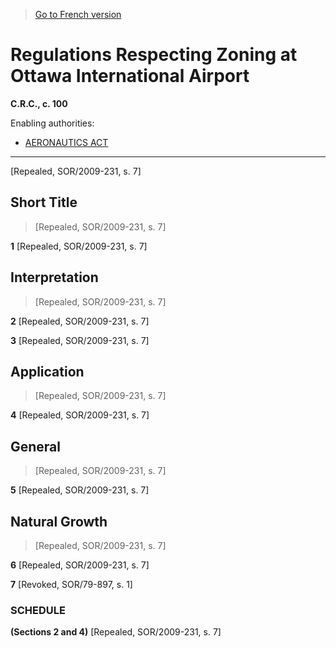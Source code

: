 > [Go to French version](/fr/Règlements/Codification%20des%20règlements%20du%20Canada/1-100/C.R.C.,%20ch.%20100.md)

# Regulations Respecting Zoning at Ottawa International Airport

**C.R.C., c. 100**

Enabling authorities: 
- [AERONAUTICS ACT](/en/Acts/Revised%20Statutes%20of%20Canada/A/A-2.md)

----------


[Repealed, SOR/2009-231, s. 7]



## Short Title
> [Repealed, SOR/2009-231, s. 7]



**1** [Repealed, SOR/2009-231, s. 7]




## Interpretation
> [Repealed, SOR/2009-231, s. 7]



**2** [Repealed, SOR/2009-231, s. 7]



**3** [Repealed, SOR/2009-231, s. 7]




## Application
> [Repealed, SOR/2009-231, s. 7]



**4** [Repealed, SOR/2009-231, s. 7]




## General
> [Repealed, SOR/2009-231, s. 7]



**5** [Repealed, SOR/2009-231, s. 7]




## Natural Growth
> [Repealed, SOR/2009-231, s. 7]



**6** [Repealed, SOR/2009-231, s. 7]



**7** [Revoked, SOR/79-897, s. 1]




### **SCHEDULE** 
**(Sections 2 and 4)**
[Repealed, SOR/2009-231, s. 7]


